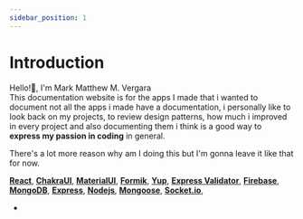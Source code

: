 ```yaml
---
sidebar_position: 1
---
```


# Introduction

Hello!👋, I'm Mark Matthew M. Vergara <br/>
This documentation website is for the apps I made that i wanted to document not all the apps i made have a documentation, i personally like to look back on my projects, to review design patterns, how much i improved in every project and also documenting them i think is a good way to **express my passion in coding** in general. 

There's a lot more reason why am I doing this but I'm gonna leave it like that for now.


**[React](https://reactjs.org/)**,
**[ChakraUI](https://chakra-ui.com/)**,
**[MaterialUI](https://mui.com/)**,
**[Formik](https://formik.org/)**,
**[Yup](https://github.com/jquense/yup)**,
**[Express Validator](https://express-validator.github.io/docs/)**,
**[Firebase](https://firebase.google.com/)**,
**[MongoDB](https://mongodb.com/)**,
**[Express](https://expressjs.com/)**,
**[Nodejs](https://nodejs.org/en/)**,
**[Mongoose](https://mongoosejs.com/)**,
**[Socket.io](https://socket.io/)**,

-
